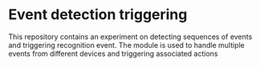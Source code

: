 # Event detection triggering

This repository contains an experiment on detecting sequences of events and triggering recognition event. 
The module is used to handle multiple events from different devices and triggering associated actions


